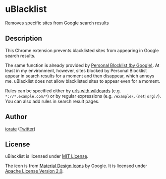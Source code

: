 # uBlacklist
Removes specific sites from Google search results

## Description
This Chrome extension prevents blacklisted sites from appearing in Google search results.

The same function is already provided by [Personal Blocklist (by Google)](https://chrome.google.com/webstore/detail/personal-blocklist-by-goo/nolijncfnkgaikbjbdaogikpmpbdcdef). At least in my environment, however, sites blocked by Personal Blocklist appear in search results for a moment and then disappear, which annoys me. uBlacklist does not allow blacklisted sites to appear even for a moment.

Rules can be specified either by [urls with wildcards](https://developer.chrome.com/apps/match_patterns) (e.g. `*://*.example.com/*`) or by regular expressions (e.g. `/example\.(net|org)/`). You can also add rules in search result pages.

## Author
[iorate](https://github.com/iorate) ([Twitter](https://twitter.com/iorate))

## License
uBlacklist is licensed under [MIT License](LICENSE.txt).

The icon is from [Material Design Icons](https://material.io/tools/icons/) by Google. It is licensed under [Apache License Version 2.0](https://www.apache.org/licenses/LICENSE-2.0.txt).
